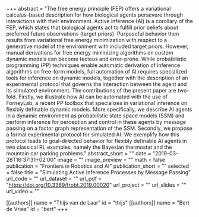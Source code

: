+++
abstract = "The free energy principle (FEP) offers a variational calculus-based description for how biological agents persevere through interactions with their environment. Active inference (AI) is a corollary of the FEP, which states that biological agents act to fulfill prior beliefs about preferred future observations (target priors). Purposeful behavior then results from variational free energy minimization with respect to a generative model of the environment with included target priors. However, manual derivations for free energy minimizing algorithms on custom dynamic models can become tedious and error-prone. While probabilistic programming (PP) techniques enable automatic derivation of inference algorithms on free-form models, full automation of AI requires specialized tools for inference on dynamic models, together with the description of an experimental protocol that governs the interaction between the agent and its simulated environment. The contributions of the present paper are two-fold. Firstly, we illustrate how AI can be automated with the use of ForneyLab, a recent PP toolbox that specializes in variational inference on flexibly definable dynamic models. More specifically, we describe AI agents in a dynamic environment as probabilistic state space models (SSM) and perform inference for perception and control in these agents by message passing on a factor graph representation of the SSM. Secondly, we propose a formal experimental protocol for simulated AI. We exemplify how this protocol leads to goal-directed behavior for flexibly definable AI agents in two classical RL examples, namely the Bayesian thermostat and the mountain car parking problems."
abstract_short = ""
date = "2019-03-28T16:37:31+02:00"
image = ""
image_preview = ""
math = false
publication = "Frontiers in Robotics and AI"
publication_short = ""
selected = false
title = "Simulating Active Inference Processes by Message Passing"
url_code = ""
url_dataset = ""
url_pdf = "https://doi.org/10.3389/frobt.2019.00020"
url_project = ""
url_slides = ""
url_video = ""

[[authors]]
    name = "Thijs van de Laar"
    id = "thijs"
[[authors]]
    name = "Bert de Vries"
    id = "bert"
+++